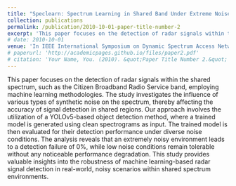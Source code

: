 ```yaml
---
title: "Speclearn: Spectrum Learning in Shared Band Under Extreme Noise Conditions"
collection: publications
permalink: /publication/2010-10-01-paper-title-number-2
excerpt: 'This paper focuses on the detection of radar signals within the shared spectrum such as the Citizen Broadband Radio Service band employing YOLO algorithms under the influence of various noisy conditions.'
# date: 2010-10-01
venue: 'In IEEE International Symposium on Dynamic Spectrum Access Networks'
# paperurl: 'http://academicpages.github.io/files/paper2.pdf'
# citation: 'Your Name, You. (2010). &quot;Paper Title Number 2.&quot; <i>Journal 1</i>. 1(2).'
---
```


This paper focuses on the detection of radar signals
within the shared spectrum, such as the Citizen Broadband
Radio Service band, employing machine learning methodologies.
The study investigates the influence of various types of
synthetic noise on the spectrum, thereby affecting the accuracy
of signal detection in shared regions. Our approach involves
the utilization of a YOLOv5-based object detection method,
where a trained model is generated using clean spectrograms
as input. The trained model is then evaluated for their detection
performance under diverse noise conditions. The analysis reveals
that an extremely noisy environment leads to a detection failure
of 0%, while low noise conditions remain tolerable without
any noticeable performance degradation. This study provides
valuable insights into the robustness of machine learning-based
radar signal detection in real-world, noisy scenarios within shared
spectrum environments.
